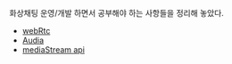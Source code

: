 화상채팅 운영/개발 하면서 공부해야 하는 사항들을 정리해 놓았다.

- [webRtc](md/WebRTC.md)
- [Audia](md/AudioWorklet.md) 
- [mediaStream api](md/mediaStream.md)

